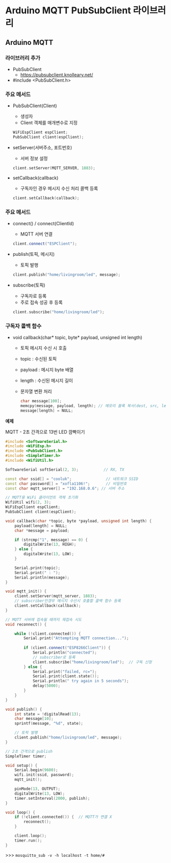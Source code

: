 # Arduino MQTT PubSubClient 라이브러리

  

## Arduino MQTT

### 라이브러리 추가

-   PubSubClient
    -    https://pubsubclient.knolleary.net/
-   \#include <PubSubClient.h>

  

### 주요 메서드

-   PubSubClient(Client)

    -   생성자
    -   Client 객체를 매개변수로 지정

    ```c++
    WiFiEspClient espClient;
    PubSubClient client(espClient);
    ```

      

-   setServer(서버주소, 포트번호)

    -   서버 정보 설정

    ```c++
    client.setServer(MQTT_SERVER, 1883);
    ```

      

-   setCallback(callback)

    -   구독자인 경우 메시지 수신 처리 콜백 등록

    ```c++
    client.setCallback(callback);
    ```

      

### 주요 메서드

-   connect() / connect(ClientId)

    -   MQTT 서버 연결

    ```c++
    client.connect("ESPClient");
    ```

      

-   publish(토픽, 메시지)

    -   토픽 발행

    ```c++
    client.publish("home/livingroom/led", message);
    ```

      

-   subscribe(토픽)

    -   구독자로 등록
    -   주로 접속 성공 후 등록

    ```c++
    client.subscribe("home/livingroom/led");
    ```

      

### 구독자 콜백 함수

-   void callback(char* topic, byte* payload, unsigned int length)

    -   토픽 메시지 수신 시 호출

    -   topic : 수신된 토픽

    -   payload : 메시지 byte 배열

    -   length : 수신된 메시지 길이

          

    -   문자열 변환 처리

        ```c++
        char message[100];
        memcpy(message, payload, length); // 메모리 블록 복사(dest, src, length)
        message[length] = NULL;
        ```

  

**예제**

MQTT - 2초 간격으로 13번 LED 깜빡이기

```c++
#include <SoftwareSerial.h>
#include <WiFiEsp.h>
#include <PubSubClient.h>
#include <SimpleTimer.h>
#include <WifiUtil.h>

SoftwareSerial softSerial(2, 3);           // RX, TX

const char ssid[] = "cooluk";               // 네트워크 SSID
const char password[] = "xofla1106!";       // 비밀번호
const char mqtt_server[] = "192.168.0.6"; // 서버 주소

// MQTT용 WiFi 클라이언트 객체 초기화
WifiUtil wifi(2, 3);
WiFiEspClient espClient;
PubSubClient client(espClient);

void callback(char *topic, byte *payload, unsigned int length) {
    payload[length] = NULL;
    char *message = payload;

    if (strcmp("1", message) == 0) {
        digitalWrite(13, HIGH);
    } else {
        digitalWrite(13, LOW);
    }

    Serial.print(topic);
    Serial.print(" : ");
    Serial.println(message);
}

void mqtt_init() {
    client.setServer(mqtt_server, 1883);
    // subscriber인경우 메시지 수신시 호출할 콜백 함수 등록
    client.setCallback(callback);
}

// MQTT 서버에 접속될 때까지 재접속 시도
void reconnect() {

    while (!client.connected()) {
        Serial.print("Attempting MQTT connection...");
        
        if (client.connect("ESP8266Client")) {
            Serial.println("connected");
            // subscriber로 등록
            client.subscribe("home/livingroom/led");  // 구독 신청
        } else {
            Serial.print("failed, rc=");
            Serial.print(client.state());
            Serial.println(" try again in 5 seconds");
            delay(5000);
        }
    }
}

void publish() {
    int state = !digitalRead(13);
    char message[10];
    sprintf(message, "%d", state);

    // 토픽 발행
    client.publish("home/livingroom/led", message);
}

// 2초 간격으로 publish
SimpleTimer timer;

void setup() {
    Serial.begin(9600);
    wifi.init(ssid, password);
    mqtt_init();

    pinMode(13, OUTPUT);
    digitalWrite(13, LOW);
    timer.setInterval(2000, publish);
}

void loop() {
    if (!client.connected()) {  // MQTT가 연결 X
        reconnect();
    }

    client.loop();
    timer.run();
}
```

  

\>\>\> `mosquitto_sub -v -h localhost -t home/#`



